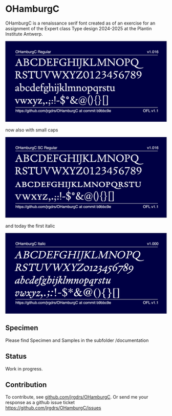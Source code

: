 # OHamburgC

OHamburgC is a renaissance serif font created as of an exercise for an assignment of the Expert class Type design 2024-2025 at the Plantin Institute Antwerp. 

![Sample Image](documentation/image-OHamburgC-Regular.png)

now also with small caps

![Sample Image](documentation/image-OHamburgCSC-Regular.png)

and today the first italic

![Sample Image](documentation/image-OHamburgC-Italic.png)


## Specimen

Please find Specimen and Samples in the subfolder /documentation

## Status

Work in progress.

## Contribution

To contribute, see <a href="https://github.com/jrgdrs/OHamburgC">github.com/jrgdrs/OHamburgC</a>.
Or send me your response as a github issue ticket https://github.com/jrgdrs/OHamburgC/issues
